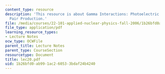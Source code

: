 ```yaml
---
content_type: resource
description: 'This resource is about Gamma Interactions: Photoelectric Effect and
  Pair Production.'
file: /media/courses/22-101-applied-nuclear-physics-fall-2006/1b26bfd0ab991ac260533bdaf24b4240_lec20.pdf
file_type: application/pdf
learning_resource_types:
- Lecture Notes
ocw_type: OCWFile
parent_title: Lecture Notes
parent_type: CourseSection
resourcetype: Document
title: lec20.pdf
uid: 1b26bfd0-ab99-1ac2-6053-3bdaf24b4240
---
```

